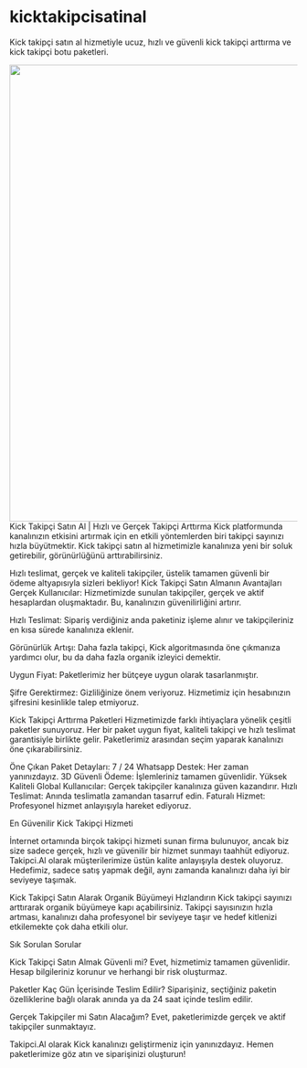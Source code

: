 # kicktakipcisatinal
Kick takipçi satın al hizmetiyle ucuz, hızlı ve güvenli kick takipçi arttırma ve kick takipçi botu paketleri.

<a href="https://takipci.al/kick-takipci-satin-al/">
  <img src="https://github.com/user-attachments/assets/65d30e61-b120-4b43-8ad1-c1b416d73886" width="800" />
</a>
Kick Takipçi Satın Al | Hızlı ve Gerçek Takipçi Arttırma
Kick platformunda kanalınızın etkisini artırmak için en etkili yöntemlerden biri takipçi sayınızı hızla büyütmektir. Kick takipçi satın al hizmetimizle kanalınıza yeni bir soluk getirebilir, görünürlüğünü arttırabilirsiniz.

Hızlı teslimat, gerçek ve kaliteli takipçiler, üstelik tamamen güvenli bir ödeme altyapısıyla sizleri bekliyor! Kick Takipçi Satın Almanın Avantajları Gerçek Kullanıcılar: Hizmetimizde sunulan takipçiler, gerçek ve aktif hesaplardan oluşmaktadır. Bu, kanalınızın güvenilirliğini artırır.

Hızlı Teslimat: Sipariş verdiğiniz anda paketiniz işleme alınır ve takipçileriniz en kısa sürede kanalınıza eklenir.

Görünürlük Artışı: Daha fazla takipçi, Kick algoritmasında öne çıkmanıza yardımcı olur, bu da daha fazla organik izleyici demektir.

Uygun Fiyat: Paketlerimiz her bütçeye uygun olarak tasarlanmıştır. 

Şifre Gerektirmez: Gizliliğinize önem veriyoruz. Hizmetimiz için hesabınızın şifresini kesinlikle talep etmiyoruz. 

Kick Takipçi Arttırma Paketleri Hizmetimizde farklı ihtiyaçlara yönelik çeşitli paketler sunuyoruz. Her bir paket uygun fiyat, kaliteli takipçi ve hızlı teslimat garantisiyle birlikte gelir. Paketlerimiz arasından seçim yaparak kanalınızı öne çıkarabilirsiniz. 

Öne Çıkan Paket Detayları:
7 / 24 Whatsapp Destek: Her zaman yanınızdayız.
3D Güvenli Ödeme: İşlemleriniz tamamen güvenlidir. 
Yüksek Kaliteli Global Kullanıcılar: Gerçek takipçiler kanalınıza güven kazandırır.
Hızlı Teslimat: Anında teslimatla zamandan tasarruf edin. 
Faturalı Hizmet: Profesyonel hizmet anlayışıyla hareket ediyoruz.

En Güvenilir Kick Takipçi Hizmeti

İnternet ortamında birçok takipçi hizmeti sunan firma bulunuyor, ancak biz size sadece gerçek, hızlı ve güvenilir bir hizmet sunmayı taahhüt ediyoruz. 
Takipci.Al olarak müşterilerimize üstün kalite anlayışıyla destek oluyoruz. Hedefimiz, sadece satış yapmak değil, aynı zamanda kanalınızı daha iyi bir seviyeye taşımak.

Kick Takipçi Satın Alarak Organik Büyümeyi Hızlandırın Kick takipçi sayınızı arttırarak organik büyümeye kapı açabilirsiniz. Takipçi sayısınızın hızla artması, kanalınızı daha profesyonel bir seviyeye taşır ve hedef kitlenizi etkilemekte çok daha etkili olur. 

Sık Sorulan Sorular

Kick Takipçi Satın Almak Güvenli mi?
Evet, hizmetimiz tamamen güvenlidir. Hesap bilgileriniz korunur ve herhangi bir risk oluşturmaz.

Paketler Kaç Gün İçerisinde Teslim Edilir?
Siparişiniz, seçtiğiniz paketin özelliklerine bağlı olarak anında ya da 24 saat içinde teslim edilir.

Gerçek Takipçiler mi Satın Alacağım?
Evet, paketlerimizde gerçek ve aktif takipçiler sunmaktayız.

Takipci.Al olarak Kick kanalınızı geliştirmeniz için yanınızdayız. Hemen paketlerimize göz atın ve siparişinizi oluşturun!
